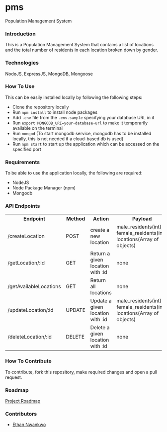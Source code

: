 # pms
Population Management System

### Introduction
This is a Population Management System that contains a list of locations and the total number of residents in each location broken down by gender.

### Technologies
NodeJS, ExpressJS, MongoDB, Mongoose

### How To Use
This can be easily installed locally by following the following steps:
- Clone the repository locally
- Run `npm install` to install node packages
- Add `.env` file from the `.env.sample` specifying your database URL in it
- Run `export MONGODB_URI=your-database-url` to make it temporarily available on the terminal
- Run `mongod` (To start mongodb service, mongodb has to be installed locally, this is not needed if a cloud-based db is used)
- Run `npm start` to start up the application which can be accessed on the specified port

### Requirements
To be able to use the application locally, the following are required:
- NodeJS
- Node Package Manager (npm)
- Mongodb

### API Endpoints

<table> 
<tr>
<th> Endpoint </th> <th> Method </th> <th> Action </th> <th> Payload </th>
</tr>
<tr>
<td> /createLocation </td> <td> POST </td> <td> create a new location </td> <td> male_residents(int), female_residents(int), locations(Array of objects)</td>
</tr>
<tr>
<td> /getLocation/:id </td> <td> GET </td> <td> Return a given location with :id</td> <td> none </td>
</tr>
<tr>
<td> /getAvailableLocations </td> <td> GET </td> <td> Return all locations</td> <td> none </td>
</tr>
<tr>
<td> /updateLocation/:id </td> <td> UPDATE </td> <td> Update a given location with :id</td> <td> male_residents(int), female_residents(int), locations(Array of objects) </td>
</tr>
<tr>
<td> /deleteLocation/:id </td> <td> DELETE </td> <td> Delete a given location with :id</td> <td> none</td>
</tr>
</table>

### How To Contribute
To contribute, fork this repository, make required changes and open a pull request.

### Roadmap
[Project Roadmap](https://trello.com/b/iVWuoI7P/pms)

### Contributors
- [Ethan Nwankwo](https://github.com/andela-cnwankwo)